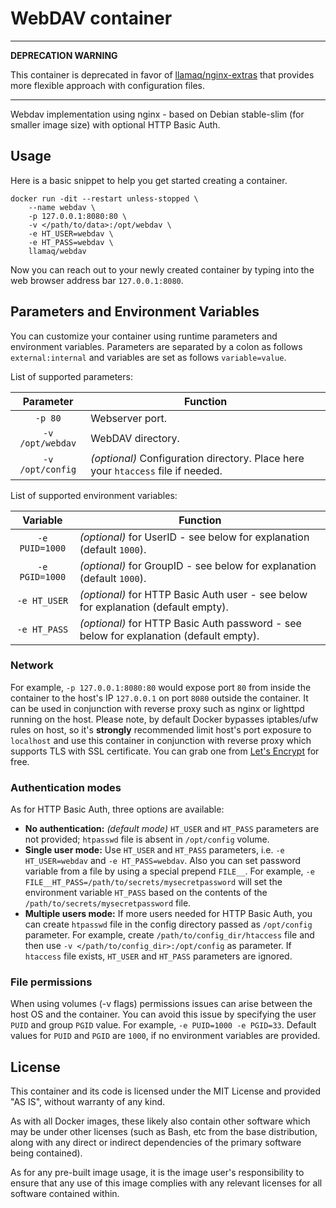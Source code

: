 # WebDAV container

---
**DEPRECATION WARNING**

This container is deprecated in favor of [llamaq/nginx-extras](https://hub.docker.com/repository/docker/llamaq/nginx-extras) that provides more flexible approach with configuration files.

---

Webdav implementation using nginx - based on Debian stable-slim (for smaller image size) with optional HTTP Basic Auth.

## Usage

Here is a basic snippet to help you get started creating a container.

```
docker run -dit --restart unless-stopped \
    --name webdav \
    -p 127.0.0.1:8080:80 \
    -v </path/to/data>:/opt/webdav \
    -e HT_USER=webdav \
    -e HT_PASS=webdav \
    llamaq/webdav
```

Now you can reach out to your newly created container by typing into the web browser address bar `127.0.0.1:8080`.

## Parameters and Environment Variables

You can customize your container using runtime parameters and environment variables. Parameters are separated by a colon as follows `external:internal` and variables are set as follows `variable=value`.

List of supported parameters:

| Parameter | Function |
| :----: | --- |
| `-p 80` | Webserver port. |
| `-v /opt/webdav` | WebDAV directory. |
| `-v /opt/config` | *(optional)* Configuration directory. Place here your `htaccess` file if needed. |

List of supported environment variables:

| Variable | Function |
| :----: | --- |
| `-e PUID=1000` | *(optional)* for UserID - see below for explanation (default `1000`). |
| `-e PGID=1000` | *(optional)* for GroupID - see below for explanation (default `1000`). |
| `-e HT_USER` | *(optional)* for HTTP Basic Auth user - see below for explanation (default empty). |
| `-e HT_PASS` | *(optional)* for HTTP Basic Auth password - see below for explanation (default empty). |


### Network

For example, `-p 127.0.0.1:8080:80` would expose port `80` from inside the container to the host's IP `127.0.0.1` on port `8080` outside the container. It can be used in conjunction with reverse proxy such as nginx or lighttpd running on the host. Please note, by default Docker bypasses iptables/ufw rules on host, so it's **strongly** recommended limit host's port exposure to `localhost` and use this container in conjunction with reverse proxy which supports TLS with SSL certificate. You can grab one from [Let's Encrypt](https://letsencrypt.org/) for free.

### Authentication modes

As for HTTP Basic Auth, three options are available:

- **No authentication:** *(default mode)* `HT_USER` and `HT_PASS` parameters are not provided; `htpasswd` file is absent in `/opt/config` volume.
- **Single user mode:** Use `HT_USER` and `HT_PASS` parameters, i.e. `-e HT_USER=webdav` and `-e HT_PASS=webdav`. Also you can set password variable from a file by using a special prepend `FILE__`. For example, `-e FILE__HT_PASS=/path/to/secrets/mysecretpassword` will set the environment variable `HT_PASS` based on the contents of the `/path/to/secrets/mysecretpassword` file.
- **Multiple users mode:** If more users needed for HTTP Basic Auth, you can create `htpasswd` file in the config directory passed as `/opt/config` parameter. For example, create `/path/to/config_dir/htaccess` file and then use `-v </path/to/config_dir>:/opt/config` as parameter. If `htaccess` file exists, `HT_USER` and `HT_PASS` parameters are ignored.

### File permissions

When using volumes (-v flags) permissions issues can arise between the host OS and the container. You can avoid this issue by specifying the user `PUID` and group `PGID` value. For example, `-e PUID=1000 -e PGID=33`. Default values for `PUID` and `PGID` are `1000`, if no environment variables are provided.

## License

This container and its code is licensed under the MIT License and provided "AS IS", without warranty of any kind.

As with all Docker images, these likely also contain other software which may be under other licenses (such as Bash, etc from the base distribution, along with any direct or indirect dependencies of the primary software being contained).

As for any pre-built image usage, it is the image user's responsibility to ensure that any use of this image complies with any relevant licenses for all software contained within.
